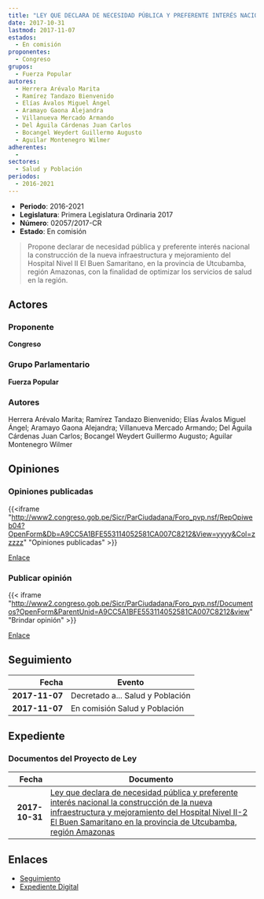 ```yaml
---
title: "LEY QUE DECLARA DE NECESIDAD PÚBLICA Y PREFERENTE INTERÉS NACIONAL LA CONSTRUCCIÓN DE LA NUEVA INFRAESTRUCTURA Y MEJORAMIENTO DEL HOSPITAL NIVEL II-2 EL BUEN SAMARITANO EN LA PROVINCIA DE UTCUBAMBA, REGIÓN AMAZONAS"
date: 2017-10-31
lastmod: 2017-11-07
estados: 
  - En comisión
proponentes: 
  - Congreso
grupos: 
  - Fuerza Popular
autores: 
  - Herrera Arévalo Marita
  - Ramírez Tandazo Bienvenido
  - Elías Ávalos Miguel Ángel
  - Aramayo Gaona Alejandra
  - Villanueva Mercado Armando
  - Del Águila Cárdenas Juan Carlos
  - Bocangel Weydert Guillermo Augusto
  - Aguilar Montenegro Wilmer
adherentes: 
  - 
sectores: 
  - Salud y Población
periodos: 
  - 2016-2021
---
```


- **Periodo**: 2016-2021
- **Legislatura**: Primera Legislatura Ordinaria 2017
- **Número**: 02057/2017-CR
- **Estado**: En comisión

> Propone declarar de necesidad pública y preferente interés nacional la construcción de la nueva infraestructura y mejoramiento del Hospital Nivel II El Buen Samaritano, en la provincia de Utcubamba, región Amazonas, con la finalidad de optimizar los servicios de salud en la región.


## Actores

### Proponente

**Congreso**

### Grupo Parlamentario

**Fuerza Popular**

### Autores

Herrera Arévalo Marita; Ramírez Tandazo Bienvenido; Elías Ávalos Miguel Ángel; Aramayo Gaona Alejandra; Villanueva Mercado Armando; Del Águila Cárdenas Juan Carlos; Bocangel Weydert Guillermo Augusto; Aguilar Montenegro Wilmer


## Opiniones

### Opiniones publicadas

{{<iframe "http://www2.congreso.gob.pe/Sicr/ParCiudadana/Foro_pvp.nsf/RepOpiweb04?OpenForm&Db=A9CC5A1BFE553114052581CA007C8212&View=yyyy&Col=zzzzz" "Opiniones publicadas" >}}

[Enlace](http://www2.congreso.gob.pe/Sicr/ParCiudadana/Foro_pvp.nsf/RepOpiweb04?OpenForm&Db=A9CC5A1BFE553114052581CA007C8212&View=yyyy&Col=zzzzz)
### Publicar opinión

{{< iframe "http://www2.congreso.gob.pe/Sicr/ParCiudadana/Foro_pvp.nsf/Documentos?OpenForm&ParentUnid=A9CC5A1BFE553114052581CA007C8212&view" "Brindar opinión" >}}

[Enlace](http://www2.congreso.gob.pe/Sicr/ParCiudadana/Foro_pvp.nsf/Documentos?OpenForm&ParentUnid=A9CC5A1BFE553114052581CA007C8212&view)

## Seguimiento

| Fecha | Evento |
|------:|--------|
| **2017-11-07** | Decretado a... Salud y Población|
| **2017-11-07** | En comisión Salud y Población|


## Expediente


### Documentos del Proyecto de Ley

| Fecha | Documento |
|------:|--------|
| **2017-10-31** | [Ley que declara de necesidad pública y preferente interés nacional la construcción de la nueva infraestructura y mejoramiento del Hospital Nivel II-2 El Buen Samaritano en la provincia de Utcubamba, región Amazonas](http://www.leyes.congreso.gob.pe/Documentos/2016_2021/Proyectos_de_Ley_y_de_Resoluciones_Legislativas/PL0205720171031..PDF) |

## Enlaces 

- [Seguimiento](http://www2.congreso.gob.pe/Sicr/TraDocEstProc/CLProLey2016.nsf/f7fff46988ca05b1052578e100829cc7/e06da58f550bc54a052581ca007eda27?OpenDocument)
- [Expediente Digital](http://www2.congreso.gob.pe/Sicr/TraDocEstProc/CLProLey2016.nsf/f7fff46988ca05b1052578e100829cc7/e06da58f550bc54a052581ca007eda27?OpenDocument&Click=05257FB7005EB655.eb71d0cf91d8294e05256cdf006b5706/$Body/0.1C6C)
